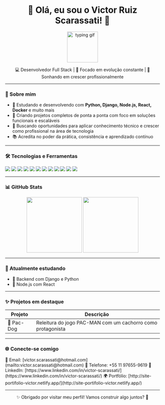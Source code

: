 <h1 align="center">🔱 Olá, eu sou o Victor Ruiz Scarassati! 🔱</h1>

<p align="center">
  <img src="https://media.giphy.com/media/QssGEmpkyEOhBCb7e1/giphy.gif" width="100px" alt="typing gif"/>
</p>

<p align="center">
  💻 Desenvolvedor Full Stack | 🎯 Focado em evolução constante | 🚀 Sonhando em crescer profissionalmente
</p>

---

### 🚀 Sobre mim

- 🧠 Estudando e desenvolvendo com **Python, Django, Node.js, React, Docker** e muito mais
- 🔧 Criando projetos completos de ponta a ponta com foco em soluções funcionais e escaláveis
- 💼 Buscando oportunidades para aplicar conhecimento técnico e crescer como profissional na área de tecnologia
- 📚 Acredita no poder da prática, consistência e aprendizado contínuo

---

### 🛠️ Tecnologias e Ferramentas

<p>
  <img src="https://img.shields.io/badge/-Python-333?style=for-the-badge&logo=python"/>
  <img src="https://img.shields.io/badge/-Django-092E20?style=for-the-badge&logo=django&logoColor=white"/>
  <img src="https://img.shields.io/badge/-JavaScript-F7DF1E?style=for-the-badge&logo=javascript&logoColor=black"/>
  <img src="https://img.shields.io/badge/-HTML5-E34F26?style=for-the-badge&logo=html5&logoColor=white"/>
  <img src="https://img.shields.io/badge/-CSS3-1572B6?style=for-the-badge&logo=css3&logoColor=white"/>
  <img src="https://img.shields.io/badge/-Node.js-339933?style=for-the-badge&logo=nodedotjs&logoColor=white"/>
  <img src="https://img.shields.io/badge/-React-61DAFB?style=for-the-badge&logo=react&logoColor=black"/>
  <img src="https://img.shields.io/badge/-Docker-2496ED?style=for-the-badge&logo=docker&logoColor=white"/>
  <img src="https://img.shields.io/badge/-AJAX-00599C?style=for-the-badge&logoColor=white"/>
  <img src="https://img.shields.io/badge/-Pandas-150458?style=for-the-badge&logo=pandas&logoColor=white"/>
  <img src="https://img.shields.io/badge/-SQL%20Server-CC2927?style=for-the-badge&logo=microsoftsqlserver&logoColor=white"/>
  <img src="https://img.shields.io/badge/-Bootstrap-563D7C?style=for-the-badge&logo=bootstrap&logoColor=white"/>
</p>

---

### 📊 GitHub Stats

<p align="center">
  <img src="https://github-readme-stats.vercel.app/api?username=Victor-Wynter&show_icons=true&theme=tokyonight" height="180"/>
  <img src="https://github-readme-stats.vercel.app/api/top-langs/?username=Victor-Wynter&layout=compact&theme=tokyonight" height="180"/>
</p>

---

### 🧠 Atualmente estudando

- 📌 Backend com Django e Python
- 📌 Node.js com React

---

### ✨ Projetos em destaque

| Projeto | Descrição |
|--------|------------|
| 👻 Pac-Dog | Releitura do jogo PAC-MAN com um cachorro como protagonista |

---

### 🌐 Conecte-se comigo

<p>
  📧 Email: [victor.scarassati@hotmail.com](mailto:victor.scarassati@hotmail.com)  
  📱 Telefone: +55 11 97655-9619  
  🔗 LinkedIn: [https://www.linkedin.com/in/victor-scarassati/](https://www.linkedin.com/in/victor-scarassati/)  
  🌍 Portfólio: [http://site-portifolio-victor.netlify.app/](http://site-portifolio-victor.netlify.app/)
</p>

---

<p align="center">✨ Obrigado por visitar meu perfil! Vamos construir algo juntos? 🚀</p>

